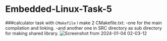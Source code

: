 # Embedded-Linux-Task-5
###calculator task with `CMakefile`
i make 2 CMakefile.txt: 
          -one for the main compilation and linking. 
          -and another one in SRC directory as sub directory for making shared library.
![Screenshot from 2024-01-04 02-03-12](https://github.com/Emanmohamed291/Embedded-Linux/assets/109046357/df91a38c-8bba-467b-9ce0-bc95071dc11c)
